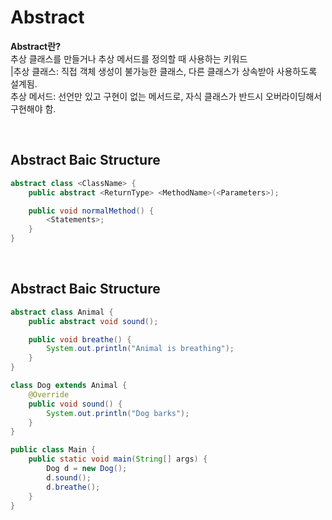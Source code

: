 # Abstract
**Abstract란?** <br>
추상 클래스를 만들거나 추상 메서드를 정의할 때 사용하는 키워드 <br>
|추상 클래스: 직접 객체 생성이 불가능한 클래스, 다른 클래스가 상속받아 사용하도록 설계됨. <br>
추상 메서드: 선언만 있고 구현이 없는 메서드로, 자식 클래스가 반드시 오버라이딩해서 구현해야 함.

<br>

## Abstract Baic Structure
```java
abstract class <ClassName> {
    public abstract <ReturnType> <MethodName>(<Parameters>);

    public void normalMethod() {
        <Statements>;
    }
}

```

<br>

## Abstract Baic Structure
```java
abstract class Animal {
    public abstract void sound();

    public void breathe() {
        System.out.println("Animal is breathing");
    }
}

class Dog extends Animal {
    @Override
    public void sound() {
        System.out.println("Dog barks");
    }
}

public class Main {
    public static void main(String[] args) {
        Dog d = new Dog();
        d.sound();
        d.breathe();
    }
}
```